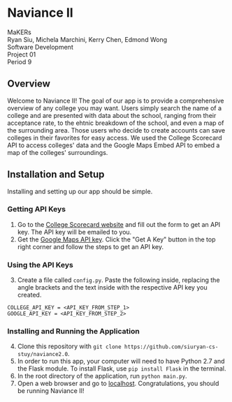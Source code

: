 # Naviance II
MaKERs<br>
Ryan Siu, Michela Marchini, Kerry Chen, Edmond Wong<br>
Software Development<br>
Project 01<br>
Period 9<br>

## Overview
Welcome to Naviance II!  The goal of our app is to provide a comprehensive overview of any college you may want.  Users simply search the name of a college and are presented with data about the school, ranging from their acceptance rate, to the ehtnic breakdown of the school, and even a map of the surrounding area.  Those users who decide to create accounts can save colleges in their favorites for easy access.  We used the College Scorecard API to access colleges' data and the Google Maps Embed API to embed a map of the colleges' surroundings.

## Installation and Setup
Installing and setting up our app should be simple.

### Getting API Keys
1. Go to the [College Scorecard website](https://api.data.gov/signup) and fill out the form to get an API key.  The API key will be emailed to you.  
2. Get the [Google Maps API key](https://developers.google.com/maps/documentation/embed/).  Click the "Get A Key" button in the top right corner and follow the steps to get an API key.

### Using the API Keys
3. Create a file called `config.py`. Paste the following inside, replacing the angle brackets and the text inside with the respective API key you created.
```
COLLEGE_API_KEY = <API_KEY_FROM_STEP_1>
GOOGLE_API_KEY = <API_KEY_FROM_STEP_2>
```

### Installing and Running the Application
4. Clone this repository with `git clone https://github.com/siuryan-cs-stuy/naviance2.0`.
5. In order to run this app, your computer will need to have Python 2.7 and the Flask module.  To install Flask, use `pip install Flask` in the terminal.
6. In the root directory of the application, run `python main.py`.
5. Open a web browser and go to [localhost](localhost:5000). Congratulations, you should be running Naviance II!
